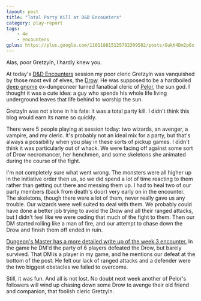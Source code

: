 ```yaml
---
layout: post
title: "Total Party Kill at D&D Encounters"
category: play-report
tags: 
    - 4e
    - encounters
gplus: https://plus.google.com/110118815125792309582/posts/GukK4Dm2p6x    
---
```


Alas, poor Gretzyln, I hardly knew you.

At today's [D&D Encounters][1] session my poor cleric Gretzyln was vanquished by those most evil of elves, the [Drow][2]. He was supposed to be a hardboiled [deep gnome][3] ex-dungeoneer turned fanatical cleric of [Pelor][4], the sun god. I thought it was a cute idea: a guy who spends his whole life living underground leaves that life behind to worship the sun.

Gretzyln was not alone in his fate: it was a total party kill. I didn't think this blog would earn its name so quickly.

There were 5 people playing at session today: two wizards, an avenger, a vampire, and my cleric. It's probably not an ideal mix for a party, but that's always a possibility when you play in these sorts of pickup games. I didn't think it was particularly out of whack. We were facing off against some sort of Drow necromancer, her henchmen, and some skeletons she animated during the course of the fight.

I'm not completely sure what went wrong. The monsters were all higher up in the initiative order then us, so we did spend a lot of time reacting to them rather than getting out there and messing them up. I had to heal two of our party members (back from death's door) very early on in the encounter. The skeletons, though there were a lot of them, never really gave us any trouble. Our wizards were well suited to deal with them. We probably could have done a better job trying to avoid the Drow and all their ranged attacks, but I didn't feel like we were ceding that much of the fight to them. Then our DM started rolling like a man of fire, and our attempt to chase down the Drow and finish them off ended in ruin.

[Dungeon's Master has a more detailed write up of the week 3 encounter.][5] In the game he DM'd the party of 6 players defeated the Drow, but barely survived. That DM is a player in my game, and he mentions our defeat at the bottom of the post. He felt our lack of ranged attacks and a defender were the two biggest obstacles we failed to overcome.

Still, it was fun. And all is not lost. No doubt next week another of Pelor's followers will wind up chasing down some Drow to avenge their old friend and companion, that foolish cleric Gretzyln.


[1]: /blog/dnd-encounters
[2]: http://en.wikipedia.org/wiki/Drow_(Dungeons_%26_Dragons)
[3]: http://en.wikipedia.org/wiki/Svirfneblin
[4]: http://en.wikipedia.org/wiki/Pelor
[5]: http://dungeonsmaster.com/2012/06/dd-encounters-web-of-the-spider-queen-week-3/

